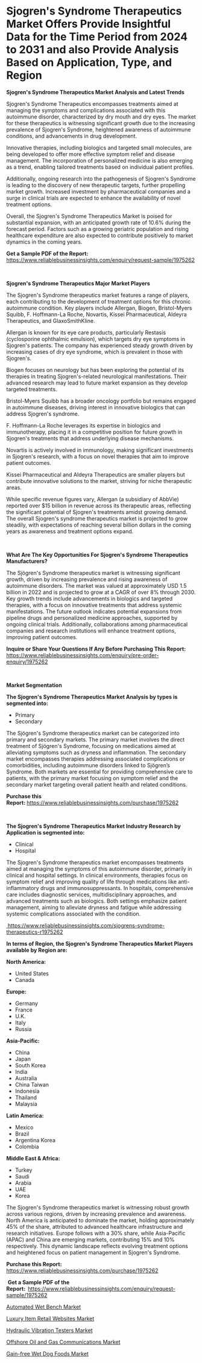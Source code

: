 <p><h1>Sjogren's Syndrome Therapeutics Market Offers Provide Insightful Data for the Time Period from 2024 to 2031 and also Provide Analysis Based on Application, Type, and Region</h1></p><p><strong>Sjogren's Syndrome Therapeutics Market Analysis and Latest Trends</strong></p>
<p><p>Sjogren's Syndrome Therapeutics encompasses treatments aimed at managing the symptoms and complications associated with this autoimmune disorder, characterized by dry mouth and dry eyes. The market for these therapeutics is witnessing significant growth due to the increasing prevalence of Sjogren's Syndrome, heightened awareness of autoimmune conditions, and advancements in drug development. </p><p>Innovative therapies, including biologics and targeted small molecules, are being developed to offer more effective symptom relief and disease management. The incorporation of personalized medicine is also emerging as a trend, enabling tailored treatments based on individual patient profiles. </p><p>Additionally, ongoing research into the pathogenesis of Sjogren's Syndrome is leading to the discovery of new therapeutic targets, further propelling market growth. Increased investment by pharmaceutical companies and a surge in clinical trials are expected to enhance the availability of novel treatment options.</p><p>Overall, the Sjogren's Syndrome Therapeutics Market is poised for substantial expansion, with an anticipated growth rate of 10.6% during the forecast period. Factors such as a growing geriatric population and rising healthcare expenditure are also expected to contribute positively to market dynamics in the coming years.</p></p>
<p><strong>Get a Sample PDF of the Report:&nbsp;</strong> <a href="https://www.reliablebusinessinsights.com/enquiry/request-sample/1975262?utm_campaign=41&utm_medium=2&utm_source=Github&utm_content=ia&utm_term=25102024&utm_id=sjogrens-syndrome-therapeutics">https://www.reliablebusinessinsights.com/enquiry/request-sample/1975262</a></p>
<p>&nbsp;</p>
<p><strong>Sjogren's Syndrome Therapeutics Major Market Players</strong></p>
<p><p>The Sjogren's Syndrome therapeutics market features a range of players, each contributing to the development of treatment options for this chronic autoimmune condition. Key players include Allergan, Biogen, Bristol-Myers Squibb, F. Hoffmann-La Roche, Novartis, Kissei Pharmaceutical, Aldeyra Therapeutics, and GlaxoSmithKline.</p><p>Allergan is known for its eye care products, particularly Restasis (cyclosporine ophthalmic emulsion), which targets dry eye symptoms in Sjogren's patients. The company has experienced steady growth driven by increasing cases of dry eye syndrome, which is prevalent in those with Sjogren's.</p><p>Biogen focuses on neurology but has been exploring the potential of its therapies in treating Sjogren's-related neurological manifestations. Their advanced research may lead to future market expansion as they develop targeted treatments.</p><p>Bristol-Myers Squibb has a broader oncology portfolio but remains engaged in autoimmune diseases, driving interest in innovative biologics that can address Sjogren's syndrome.</p><p>F. Hoffmann-La Roche leverages its expertise in biologics and immunotherapy, placing it in a competitive position for future growth in Sjogren's treatments that address underlying disease mechanisms.</p><p>Novartis is actively involved in immunology, making significant investments in Sjogren's research, with a focus on novel therapies that aim to improve patient outcomes.</p><p>Kissei Pharmaceutical and Aldeyra Therapeutics are smaller players but contribute innovative solutions to the market, striving for niche therapeutic areas.</p><p>While specific revenue figures vary, Allergan (a subsidiary of AbbVie) reported over $15 billion in revenue across its therapeutic areas, reflecting the significant potential of Sjogren's treatments amidst growing demand. The overall Sjogren's syndrome therapeutics market is projected to grow steadily, with expectations of reaching several billion dollars in the coming years as awareness and treatment options expand.</p></p>
<p>&nbsp;</p>
<p><strong>What Are The Key Opportunities For Sjogren's Syndrome Therapeutics Manufacturers?</strong></p>
<p><p>The Sjögren's Syndrome therapeutics market is witnessing significant growth, driven by increasing prevalence and rising awareness of autoimmune disorders. The market was valued at approximately USD 1.5 billion in 2022 and is projected to grow at a CAGR of over 8% through 2030. Key growth trends include advancements in biologics and targeted therapies, with a focus on innovative treatments that address systemic manifestations. The future outlook indicates potential expansions from pipeline drugs and personalized medicine approaches, supported by ongoing clinical trials. Additionally, collaborations among pharmaceutical companies and research institutions will enhance treatment options, improving patient outcomes.</p></p>
<p><strong>Inquire or Share Your Questions If Any Before Purchasing This Report:</strong> <a href="https://www.reliablebusinessinsights.com/enquiry/pre-order-enquiry/1975262?utm_campaign=41&utm_medium=2&utm_source=Github&utm_content=ia&utm_term=25102024&utm_id=sjogrens-syndrome-therapeutics">https://www.reliablebusinessinsights.com/enquiry/pre-order-enquiry/1975262</a></p>
<p>&nbsp;</p>
<p><strong>Market Segmentation</strong></p>
<p><strong>The Sjogren's Syndrome Therapeutics Market Analysis by types is segmented into:</strong></p>
<p><ul><li>Primary</li><li>Secondary</li></ul></p>
<p><p>The Sjögren's Syndrome therapeutics market can be categorized into primary and secondary markets. The primary market involves the direct treatment of Sjögren's Syndrome, focusing on medications aimed at alleviating symptoms such as dryness and inflammation. The secondary market encompasses therapies addressing associated complications or comorbidities, including autoimmune disorders linked to Sjögren’s Syndrome. Both markets are essential for providing comprehensive care to patients, with the primary market focusing on symptom relief and the secondary market targeting overall patient health and related conditions.</p></p>
<p><strong>Purchase this Report:&nbsp;</strong><a href="https://www.reliablebusinessinsights.com/purchase/1975262?utm_campaign=41&utm_medium=2&utm_source=Github&utm_content=ia&utm_term=25102024&utm_id=sjogrens-syndrome-therapeutics">https://www.reliablebusinessinsights.com/purchase/1975262</a></p>
<p>&nbsp;</p>
<p><strong>The Sjogren's Syndrome Therapeutics Market Industry Research by Application is segmented into:</strong></p>
<p><ul><li>Clinical</li><li>Hospital</li></ul></p>
<p><p>The Sjogren's Syndrome therapeutics market encompasses treatments aimed at managing the symptoms of this autoimmune disorder, primarily in clinical and hospital settings. In clinical environments, therapies focus on symptom relief and improving quality of life through medications like anti-inflammatory drugs and immunosuppressants. In hospitals, comprehensive care includes diagnostic services, multidisciplinary approaches, and advanced treatments such as biologics. Both settings emphasize patient management, aiming to alleviate dryness and fatigue while addressing systemic complications associated with the condition.</p></p>
<p><a href="https://www.reliablebusinessinsights.com/sjogrens-syndrome-therapeutics-r1975262?utm_campaign=41&utm_medium=2&utm_source=Github&utm_content=ia&utm_term=25102024&utm_id=sjogrens-syndrome-therapeutics">&nbsp;https://www.reliablebusinessinsights.com/sjogrens-syndrome-therapeutics-r1975262</a></p>
<p><strong>In terms of Region, the Sjogren's Syndrome Therapeutics Market Players available by Region are:</strong></p>
<p>
    <p> <strong> North America: </strong>
        <ul>
            <li>United States</li>
            <li>Canada</li>
        </ul>
        </p> 
    <p> <strong> Europe: </strong>
        <ul>
            <li>Germany</li>
            <li>France</li>
            <li>U.K.</li>
            <li>Italy</li>
            <li>Russia</li>
        </ul>
        </p> 
    <p> <strong> Asia-Pacific: </strong>
        <ul>
            <li>China</li>
            <li>Japan</li>
            <li>South Korea</li>
            <li>India</li>
            <li>Australia</li>
            <li>China Taiwan</li>
            <li>Indonesia</li>
            <li>Thailand</li>
            <li>Malaysia</li>
        </ul>
        </p> 
    <p> <strong> Latin America: </strong>
        <ul>
            <li>Mexico</li>
            <li>Brazil</li>
            <li>Argentina Korea</li>
            <li>Colombia</li>
        </ul>
        </p> 
    <p> <strong> Middle East & Africa: </strong>
        <ul>
            <li>Turkey</li>
            <li>Saudi</li>
            <li>Arabia</li>
            <li>UAE</li>
            <li>Korea</li>
        </ul>
    </p>
    </p>
<p><p>The Sjogren's Syndrome therapeutics market is witnessing robust growth across various regions, driven by increasing prevalence and awareness. North America is anticipated to dominate the market, holding approximately 45% of the share, attributed to advanced healthcare infrastructure and research initiatives. Europe follows with a 30% share, while Asia-Pacific (APAC) and China are emerging markets, contributing 15% and 10% respectively. This dynamic landscape reflects evolving treatment options and heightened focus on patient management in Sjogren's Syndrome.</p></p>
<p><strong>Purchase this Report: </strong><a href="https://www.reliablebusinessinsights.com/purchase/1975262?utm_campaign=41&utm_medium=2&utm_source=Github&utm_content=ia&utm_term=25102024&utm_id=sjogrens-syndrome-therapeutics">https://www.reliablebusinessinsights.com/purchase/1975262</a></p>
<p>&nbsp;<strong>Get a Sample PDF of the Report:&nbsp;&nbsp;</strong><a href="https://www.reliablebusinessinsights.com/enquiry/request-sample/1975262?utm_campaign=41&utm_medium=2&utm_source=Github&utm_content=ia&utm_term=25102024&utm_id=sjogrens-syndrome-therapeutics">https://www.reliablebusinessinsights.com/enquiry/request-sample/1975262</a></p>
<p><strong></strong></p>
<p><p><a href="https://issuu.com/reportprime-2/docs/automated-wet-bench-market-size-203_c61543135c9fec?utm_campaign=41&utm_medium=2&utm_source=Github&utm_content=ia&utm_term=25102024&utm_id=sjogrens-syndrome-therapeutics">Automated Wet Bench Market</a></p><p><a href="https://www.linkedin.com/pulse/luxury-item-retail-websites-market-analysis-product-segmentation-kkpfc?utm_campaign=41&utm_medium=2&utm_source=Github&utm_content=ia&utm_term=25102024&utm_id=sjogrens-syndrome-therapeutics">Luxury Item Retail Websites Market</a></p><p><a href="https://issuu.com/reportprime-2/docs/hydraulic-vibration-testers-market-_36c640129a7408?utm_campaign=41&utm_medium=2&utm_source=Github&utm_content=ia&utm_term=25102024&utm_id=sjogrens-syndrome-therapeutics">Hydraulic Vibration Testers Market</a></p><p><a href="https://github.com/jerridoxdemase/Market-Research-Report-List-1/blob/main/offshore-oil-and-gas-communications-market.md?utm_campaign=41&utm_medium=2&utm_source=Github&utm_content=ia&utm_term=25102024&utm_id=sjogrens-syndrome-therapeutics">Offshore Oil and Gas Communications Market</a></p><p><a href="https://www.linkedin.com/pulse/gain-free-wet-dog-foods-market-opportunities-emerging-global-trends-gcgde?utm_campaign=41&utm_medium=2&utm_source=Github&utm_content=ia&utm_term=25102024&utm_id=sjogrens-syndrome-therapeutics">Gain-free Wet Dog Foods Market</a></p></p>